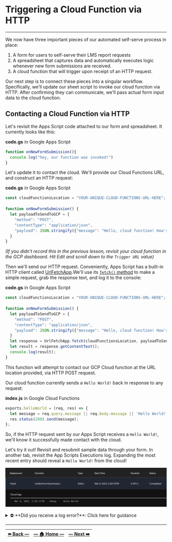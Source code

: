 # Triggering a Cloud Function via HTTP
---

We now have three important pieces of our automated self-serve process in place:

1. A form for users to self-serve their LMS report requests
2. A spreadsheet that captures data and automatically executes logic whenever new form submissions are received.
3. A cloud function that will trigger upon receipt of an HTTP request.

Our next step is to connect these pieces into a singular workflow. Specifically, we'll update our sheet script to invoke our cloud function via HTTP. After confirming they can communicate, we'll pass actual form input data to the cloud function.

## Contacting a Cloud Function via HTTP

Let's revisit the Apps Script code attached to our form and spreadsheet. It currently looks like this:

**code.gs** in Google Apps Script
```JavaScript
function onNewFormSubmission(){
  console.log("hey, our function was invoked!")
}
```

Let's update it to contact the cloud. We'll provide our Cloud Functions URL, and construct an HTTP request:

**code.gs** in Google Apps Script
```javascript
const cloudFunctionsLocation = "YOUR-UNIQUE-CLOUD-FUNCTIONS-URL-HERE";

function onNewFormSubmission() {
  let payloadToSendToGCP = {
    "method": "POST",
    "contentType": "application/json",
    "payload": JSON.stringify({"message": "Hello, cloud function! How's the weather up there?"})
  }
}
```

_(If you didn't record this in the previous lesson, revisit your cloud function in the GCP dashboard. Hit _Edit_ and scroll down to the `Trigger URL` value)_

Then we'll send our HTTP request. Conveniently, Apps Script has a built-in HTTP client called [UrlFetchApp](https://developers.google.com/apps-script/reference/url-fetch/url-fetch-app).We'll use its [`fetch()` method](https://developers.google.com/apps-script/reference/url-fetch/url-fetch-app#fetch(String,Object)) to make a simple request, grab the response text, and log it to the console:

**code.gs** in Google Apps Script
```javascript
const cloudFunctionsLocation = "YOUR-UNIQUE-CLOUD-FUNCTIONS-URL-HERE";

function onNewFormSubmission() {
  let payloadToSendToGCP = {
    "method": "POST",
    "contentType": "application/json",
    "payload": JSON.stringify({"message": "Hello, cloud function! How's the weather up there?"})
  }
  let response = UrlFetchApp.fetch(cloudFunctionsLocation, payloadToSendToGCP);
  let result = response.getContentText();
  console.log(result);
}
```

This function will attempt to contact our GCP Cloud function at the URL location provided, via HTTP POST request.

Our cloud function currently sends a `Hello World!` back in response to any request:

**index.js** in Google Cloud Functions
```JavaScript
exports.helloWorld = (req, res) => {
  let message = req.query.message || req.body.message || 'Hello World!';
  res.status(200).send(message);
};
```

So, if the HTTP request sent by our Apps Script receives a `Hello World!`, we'll know it successfully made contact with the cloud.

Let's try it out! Revisit and resubmit sample data through your form. In another tab, revisit the App Scripts Executions log. Expanding the most recent entry should reveal a `Hello World!` from the cloud!

![Executions log entry with Hello World message from GCP](../assets/images/successful_http_req_to_gcp.png)

<details><summary>⛔ **Did you receive a log error?**: Click here for guidance </summary>
<br>
<p>
If you received an Apps Script log error reading `Exception: You do not have permission to call UrlFetchApp.fetch.`, it is because Apps Script does not have authorization to make HTTP requests from your Google Account.
</p>
<p>
To grant permissions, return to the Apps Script editor. Click **_Run_** (▶️) in the top toolbar. You'll see a pop-up asking for permissions. Enable them. You may receive another pop-up warning _Google hasn't verified this app_. At the bottom of this window is a tiny link reading _Go to [project name] (unsafe)_. Click this. In the resulting pop-up you will have the option to allow permissions.
</p>
<p>
It may feel questionable to ignore these warnings--but notice **you** are listed as both the developer and the party granting permission. You are allowing your own script access to your own account.
</p>
<p>
At the conclusion of this module, we'll give you a reminder to optionally revoke permissions, disable API keys, and perform other preventative safety measures. But in this case, you're only granting permissions to your own code. :)
</p>
</details>

---

| [⬅️  Back —]() | [— 🏠 Home —](https://github.com/courtneyphillips/project-canis-educere) | [— Next  ➡️]() |
| --- | --- | --- |
